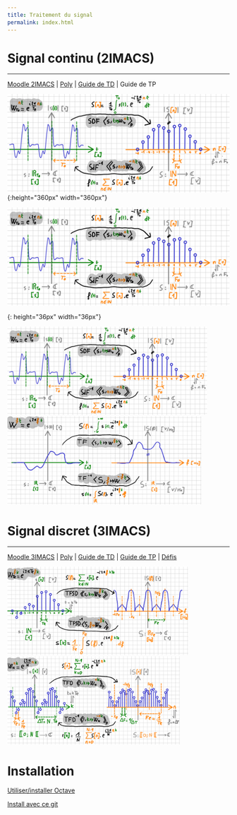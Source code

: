 ```yaml
---
title: Traitement du signal
permalink: index.html
---
```



# Signal continu (2IMACS)
---


[Moodle 2IMACS](https://moodle.insa-toulouse.fr/course/view.php?id=708) | [Poly](https://moodle.insa-toulouse.fr/mod/resource/view.php?id=24741) | [Guide de TD](guide_td) | Guide de TP

![](../discret/poly/dessins/sdf.png){:height="360px" width="360px"}

![smile]

[smile]: ../discret/poly/dessins/sdf.png
{: height="36px" width="36px"}

<img src="../discret/poly/dessins/sdf.png" alt="{% picture ../discret/poly/dessins/sdf.png %}" height="200"/> <img src="../discret/poly/dessins/tf.png" alt="Séries de Fourier" height="200"/>

# Signal discret (3IMACS)
---

[Moodle 3IMACS](https://moodle.insa-toulouse.fr/course/view.php?id=997) | [Poly](poly_discret.pdf) | [Guide de TD](https://github.com/balaise31/Signal/tree/master/discret/td) | [Guide de TP](https://github.com/balaise31/Signal/tree/master/discret/tp) | [Défis](https://github.com/balaise31/Signal/tree/master/discret/defis)

<img src="../discret/poly/dessins/tfsd.png" alt="Séries de Fourier" height="200"/> <img src="../discret/poly/dessins/tfd.png" alt="Séries de Fourier" height="200"/>

# Installation

[Utiliser/installer Octave](../continu/tds/intro_octave.ipynb)

[Install avec ce git](../installation/README.md)